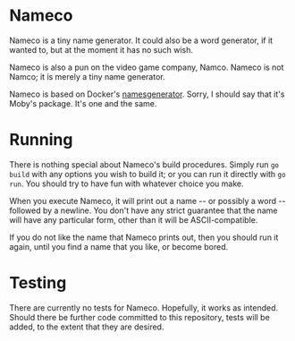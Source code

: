 # Nameco

Nameco is a tiny name generator. It could also be a word generator, if it wanted
to, but at the moment it has no such wish.

Nameco is also a pun on the video game company, Namco. Nameco is not Namco; it
is merely a tiny name generator.

Nameco is based on Docker's
[namesgenerator](https://pkg.go.dev/github.com/moby/moby/pkg/namesgenerator).
Sorry, I should say that it's Moby's package. It's one and the same.

# Running

There is nothing special about Nameco's build procedures. Simply run `go build`
with any options you wish to build it; or you can run it directly with `go run`.
You should try to have fun with whatever choice you make.

When you execute Nameco, it will print out a name -- or possibly a word --
followed by a newline. You don't have any strict guarantee that the name will
have any particular form, other than it will be ASCII-compatible.

If you do not like the name that Nameco prints out, then you should run it
again, until you find a name that you like, or become bored.

# Testing

There are currently no tests for Nameco. Hopefully, it works as intended. Should
there be further code committed to this repository, tests will be added, to the
extent that they are desired.